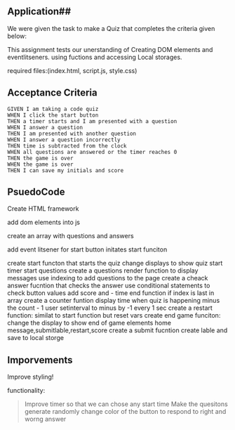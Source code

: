 

## Application##

We were given the task to make a Quiz that completes the criteria given below:

This assignment tests our unerstanding of Creating DOM elements and eventlitseners.
using fuctions and accessing Local storages.  

required files:(index.html, script.js, style.css)

## Acceptance Criteria
```
GIVEN I am taking a code quiz
WHEN I click the start button
THEN a timer starts and I am presented with a question
WHEN I answer a question
THEN I am presented with another question
WHEN I answer a question incorrectly
THEN time is subtracted from the clock
WHEN all questions are answered or the timer reaches 0
THEN the game is over
WHEN the game is over
THEN I can save my initials and score
```

## PsuedoCode ##

Create HTML framework 

add dom elements into js

create an array with questions and answers

add event litsener for start button initates start funciton

create start functon that starts the quiz
    change displays to show quiz
    start timer
    start questions
create a questions render function to display messages
    use indexing to add questions to the page
create a cheack answer fucntion that checks the answer
    use conditional statements to check button values
    add score and - time
    end function if index is last in array
create a counter funtion
    display time when quiz is happening
    minus the count - 1
    user setinterval to minus by -1 every 1 sec
create a restart function:
    similat to start function but reset vars
create end game funciton:
    change the display to show end of game elements
    home message,submitlable,restart,score
create a submit fucntion
    create lable and save to local storge


## Imporvements ##

Improve styling!

functionality:

> Improve timer so that we can chose any start time
> Make the quesitons generate randomly
> change color of the button to respond to right and worng answer